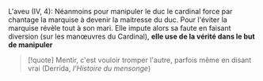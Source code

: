 L'aveu (IV, 4): Néanmoins pour manipuler le duc le cardinal force par chantage la marquise à devenir la maitresse du duc. Pour l'éviter la marquise révèle tout à son mari. Elle impute alors sa faute en faisant diversion (sur les manœuvres du Cardinal), **elle use de la vérité dans le but de manipuler**

>[!quote] Mentir, c'est vouloir tromper l'autre, parfois même en disant vrai (Derrida, *l'Histoire du mensonge*)

